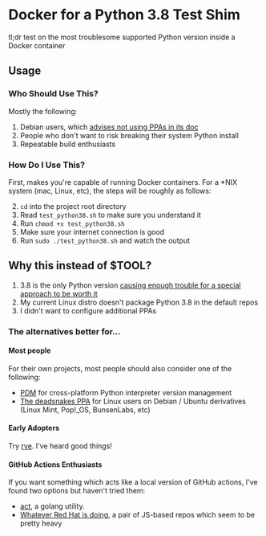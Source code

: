 # Docker for a Python 3.8 Test Shim

tl;dr test on the most troublesome supported Python version inside a Docker container

## Usage

### Who Should Use This?

Mostly the following:

1. Debian users, which [advises not using PPAs in its doc](https://wiki.debian.org/DontBreakDebian)
2. People who don't want to risk breaking their system Python install
3. Repeatable build enthusiasts

### How Do I Use This?

First, makes you're capable of running Docker containers. For a *NIX system (mac, Linux, etc),
the steps will be roughly as follows:

2. `cd` into the project root directory
3. Read `test_python38.sh` to make sure you understand it
4. Run `chmod +x test_python38.sh`
5. Make sure your internet connection is good
6. Run `sudo ./test_python38.sh` and watch the output

## Why this instead of $TOOL?

1. 3.8 is the only Python version
   [causing enough trouble for a special approach to be worth it](https://xkcd.com/1205/)
2. My current Linux distro doesn't package Python 3.8 in the default repos
3. I didn't want to configure additional PPAs

### The alternatives better for...

#### Most people

For their own projects, most people should also consider one of the following:

* [PDM](https://pdm.fming.dev/latest/) for cross-platform Python interpreter version management
* [The deadsnakes PPA](https://github.com/deadsnakes) for Linux users on Debian / Ubuntu
  derivatives (Linux Mint, Pop!_OS, BunsenLabs, etc)

#### Early Adopters

Try [rye](https://github.com/mitsuhiko/rye). I've heard good things!


#### GitHub Actions Enthusiasts

If you want something which acts like a local version of GitHub actions,
I've found two options but haven't tried them:

* [act](https://github.com/nektos/act), a golang utility.
* [Whatever Red Hat is doing](https://www.redhat.com/en/blog/testing-github-actions-locally),
  a pair of JS-based repos which seem to be pretty heavy